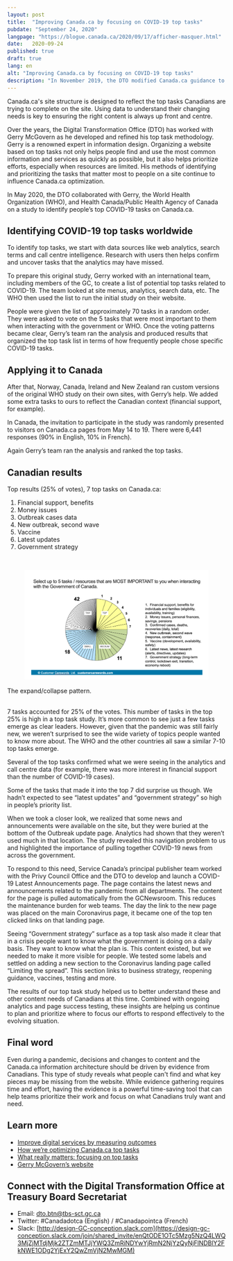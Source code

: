 ```yaml
---
layout: post
title:  "Improving Canada.ca by focusing on COVID-19 top tasks"
pubdate: "September 24, 2020"
langpage: "https://blogue.canada.ca/2020/09/17/afficher-masquer.html"
date:   2020-09-24
published: true
draft: true
lang: en
alt: "Improving Canada.ca by focusing on COVID-19 top tasks"
description: "In November 2019, the DTO modified Canada.ca guidance to allow the use of the expand/collapse design pattern to present a choice between mutually exclusive answers."
---
```

Canada.ca's site structure is designed to reflect the top tasks Canadians are trying to complete on the site. Using data to understand their changing needs is key to ensuring the right content is always up front and centre.

Over the years, the Digital Transformation Office (DTO) has worked with Gerry McGovern as he developed and refined his top task methodology. Gerry is a renowned expert in information design. Organizing a website based on top tasks not only helps people find and use the most common information and services as quickly as possible, but it also helps prioritize efforts, especially when resources are limited. His methods of identifying and prioritizing the tasks that matter most to people on a site continue to influence Canada.ca optimization. 

In May 2020, the DTO collaborated with Gerry, the World Health Organization (WHO), and Health Canada/Public Health Agency of Canada on a study to identify people’s top COVID-19 tasks on Canada.ca. 

## Identifying COVID-19 top tasks worldwide

To identify top tasks, we start with data sources like web analytics, search terms and call centre intelligence. Research with users then helps confirm and uncover tasks that the analytics may have missed.

To prepare this original study, Gerry worked with an international team, including members of the GC, to create a list of potential top tasks related to COVID-19. The team looked at site menus, analytics, search data, etc. The WHO then used the list to run the initial study on their website. 

People were given the list of approximately 70 tasks in a random order. They were asked to vote on the 5 tasks that were most important to them when interacting with the government or WHO. Once the voting patterns became clear, Gerry’s team  ran the analysis and produced results that organized the top task list  in terms of how frequently people chose specific COVID-19 tasks.

## Applying it to Canada

After that, Norway, Canada, Ireland and New Zealand ran custom versions of the original WHO study on their own sites, with Gerry’s help. We added some extra tasks to ours to reflect the Canadian context (financial support, for example). 

In Canada, the invitation to participate in the study was randomly presented to visitors on Canada.ca pages from May 14 to 19. There were 6,441 responses (90% in English, 10% in French). 

Again Gerry’s team ran the analysis and ranked the top tasks. 

## Canadian results

Top results (25% of votes), 7 top tasks on Canada.ca:

1. Financial support, benefits	
2. Money issues
3. Outbreak cases data 
4. New outbreak, second wave
5. Vaccine
6. Latest updates
7. Government strategy

<br><figure>
<img class="img-responsive border" alt=" Below the question Is your direct deposit and mailing information up to date with the CRA? expand/collapse patterns offer 2 possible answers: Yes and No.The second image shows the Yes option expanded with the message, Great. This will ensure your benefit payment will be delivered to you."
 src="/images/top-task.png" >
</figure>
<figcaption>The expand/collapse pattern.</figcaption>
<br>

7 tasks accounted for 25% of the votes. This number of tasks in the top 25% is high in a top task study. It’s more common to see just a few tasks emerge as clear leaders. However, given that the pandemic was still fairly new, we weren’t surprised to see the wide variety of topics people wanted to know more about. The WHO and the other countries all saw a similar 7-10 top tasks emerge.

Several of the top tasks confirmed what we were seeing in the analytics and call centre data (for example, there was more interest in financial support than the number of COVID-19 cases).

Some of the tasks that made it into the top 7 did surprise us though. We hadn’t expected  to see “latest updates” and “government strategy” so high in people’s priority list. 

When we took a closer look, we realized that some news and announcements were available on the site, but they were buried at the bottom of the Outbreak update page. Analytics had shown that they weren’t used much in that location. The study revealed this navigation problem to us and highlighted the importance of pulling together COVID-19 news from across the government.

To respond to this need, Service Canada’s principal publisher team worked with the Privy Council Office and the DTO to develop and launch a COVID-19 Latest Announcements page. The page contains the latest news and announcements related to the pandemic from all departments. The content for the page is pulled automatically from the GCNewsroom. This reduces the maintenance burden for web teams. The day the link to the new page was placed on the main Coronavirus page, it became one of the top ten clicked links on that landing page. 

Seeing “Government strategy” surface as a top task also made it clear that in a crisis people want to know what the government is doing on a daily basis. They want to know what the plan is. This content existed, but we needed to make it more visible for people. We tested some labels and settled on adding a new section to the Coronavirus landing page called “Limiting the spread”. This section links to business strategy, reopening guidance, vaccines, testing and more. 

The results of our top task study helped us to better understand these and other content needs of Canadians at this time. Combined with ongoing analytics and page success testing, these insights are helping us continue to plan and prioritize where to focus our efforts to respond effectively to the  evolving situation. 

## Final word

Even during a pandemic, decisions and changes to content and the Canada.ca information architecture should be driven by evidence from Canadians. This type of study reveals what people can't find and what key pieces may be missing from the website. While evidence gathering requires time and effort, having the evidence is a powerful time-saving tool that can help teams prioritize their work and focus on what Canadians truly want and need.

## Learn more

* [Improve digital services by measuring outcomes](https://blog.canada.ca/2018/02/23/Improve-digital-services-measuring-outcomes.html)
* [How we’re optimizing Canada.ca top tasks](https://blog.canada.ca/2017/12/12/optimization-overview.html)
* [What really matters: focusing on top tasks](https://alistapart.com/article/what-really-matters-focusing-on-top-tasks)
* [Gerry McGovern’s website](http://www.gerrymcgovern.com/)

## Connect with the Digital Transformation Office at Treasury Board Secretariat

* Email: [dto.btn@tbs-sct.gc.ca](mailto:dto.btn@tbs-sct.gc.ca)
* Twitter: #Canadadotca (English) / #Canadapointca (French)
* Slack: [http://design-GC-conception.slack.com](https://design-gc-conception.slack.com/join/shared_invite/enQtODE1OTc5Mzg5NzQ4LWQ3MjZjMTdjMjk2ZTZmMTJjYWQ3ZmRiNDYwYjRmN2NjYzQyNjFlNDBlY2FkNWE1ODg2YjExY2QwZmVjN2MwMGM)
